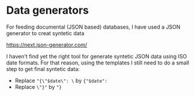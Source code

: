 # Data generators

For feeding documental (JSON based) databases, I have used a JSON generator to creat syntetic data

<https://next.json-generator.com/>

I haven't find yet the right tool for generate syntetic JSON data using ISO date formats. For that reason, using the templates I still need to do a small step to get final syntetic data:

- Replace ```"{\"$date\": \``` by ```{"$date":```
- Replace ```\"}"``` by ```"}```
